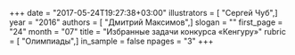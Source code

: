 +++
date = "2017-05-24T19:27:38+03:00"
illustrators = [ "Сергей Чуб",]
year = "2016"
authors = [ "Дмитрий Максимов",]
slogan = ""
first_page = "24"
month = "07"
title = "Избранные задачи конкурса «Кенгуру»"
rubric = [ "Олимпиады",]
in_sample = false
npages = "3"
+++
